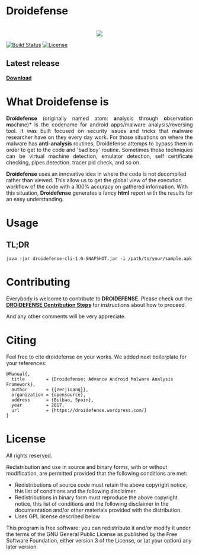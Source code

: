 # Droidefense

<p align="center">
</br>
<img src ="https://raw.githubusercontent.com/droidefense/engine/develop/banner/banner.png" />
</p>

[![Build Status](https://travis-ci.org/droidefense/engine.svg?branch=develop)](https://travis-ci.org/droidefense/engine)
[![License](http://img.shields.io/:license-gpl3-blue.svg)](https://raw.githubusercontent.com/Droidefense/engine/develop/LICENSE)

## Latest release

[**Download**](https://github.com/droidefense/engine/releases/)

# What Droidefense is

<p align="justify">
<b>Droidefense</b> (originally named atom: <b>a</b>nalysis <b>t</b>hrough <b>o</b>bservation <b>m</b>achine)* is the codename for android apps/malware analysis/reversing tool. It was built focused on security issues and tricks that malware researcher have on they every day work. For those situations on where the malware has <b>anti-analysis</b> routines, Droidefense attemps to bypass them in order to get to the code and 'bad boy' routine. Sometimes those techniques can be virtual machine detection, emulator detection, self certificate checking, pipes detection. tracer pid check, and so on.

<b>Droidefense</b> uses an innovative idea in where the code is not decompiled rather than viewed. This allow us to get the global view of the execution workflow of the code with a 100% accuracy on gathered information. With this situation, <b>Droidefense</b> generates a fancy <b>html</b> report with the results for an easy understanding.
</p>

# Usage

## TL;DR

```
java -jar droidefense-cli-1.0-SNAPSHOT.jar -i /path/to/your/sample.apk
```

# Contributing

Everybody is welcome to contribute to **DROIDEFENSE**. Please check out the [**DROIDEFENSE Contribution Steps**](https://github.com/droidefense/engine/blob/develop/CONTRIBUTING.md) for instructions about how to proceed.
  
And any other comments will be very appreciate.


# Citing

Feel free to cite droidefense on your works. We added next boilerplate for your references:

```
@Manual{,
  title        = {Droidefense: Advance Android Malware Analysis Framework},
  author       = {{zerjioang}},
  organization = {opensource},
  address      = {Bilbao, Spain},
  year         = 2017,
  url          = {https://droidefense.wordpress.com/}
}
```

# License

All rights reserved.

Redistribution and use in source and binary forms, with or without modification, are permitted provided that the following conditions are met:

 * Redistributions of source code must retain the above copyright notice, this list of conditions and the following disclaimer.
 * Redistributions in binary form must reproduce the above copyright notice, this list of conditions and the following disclaimer in the documentation and/or other materials provided with the distribution.
 * Uses GPL license described below

This program is free software: you can redistribute it and/or modify it under the terms of the GNU General Public License as published by the Free Software Foundation, either version 3 of the License, or (at your option) any later version.
